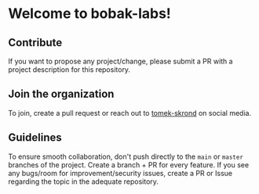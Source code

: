 # Welcome to bobak-labs!

## Contribute
If you want to propose any project/change, please submit a PR with a project description for this repository.

## Join the organization
To join, create a pull request or reach out to [tomek-skrond](https://github.com/tomek-skrond) on social media.

## Guidelines
To ensure smooth collaboration, don't push directly to the `main` or `master` branches of the project. Create a branch + PR for every feature. 
If you see any bugs/room for improvement/security issues, create a PR or Issue regarding the topic in the adequate repository.
